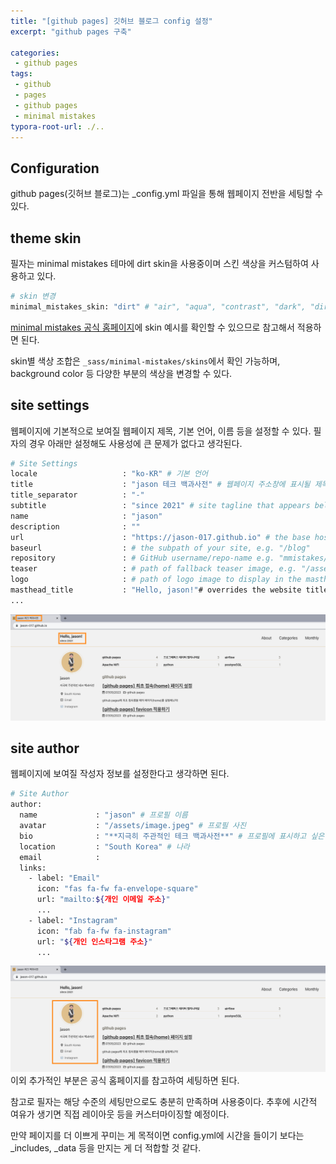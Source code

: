```yaml
---
title: "[github pages] 깃허브 블로그 config 설정"
excerpt: "github pages 구축"

categories:
 - github pages
tags:
 - github
 - pages
 - github pages
 - minimal mistakes
typora-root-url: ./..
---
```

## Configuration
github pages(깃허브 블로그)는 _config.yml 파일을 통해 웹페이지 전반을 세팅할 수 있다.
## theme skin
필자는 minimal mistakes 테마에 dirt skin을 사용중이며 스킨 색상을 커스텀하여 사용하고 있다.
```bash
# skin 변경
minimal_mistakes_skin: "dirt" # "air", "aqua", "contrast", "dark", "dirt", "neon", "mint", "plum", "sunrise"
```

[minimal mistakes 공식 홈페이지](https://mmistakes.github.io/minimal-mistakes/docs/configuration/)에 skin 예시를 확인할 수 있으므로 참고해서 적용하면 된다.

skin별 색상 조합은 `_sass/minimal-mistakes/skins`에서 확인 가능하며, background color 등 다양한 부분의 색상을 변경할 수 있다.
## site settings
웹페이지에 기본적으로 보여질 웹페이지 제목, 기본 언어, 이름 등을 설정할 수 있다. 필자의 경우 아래만 설정해도 사용성에 큰 문제가 없다고 생각된다.
```bash
# Site Settings
locale                   : "ko-KR" # 기본 언어
title                    : "jason 테크 백과사전" # 웹페이지 주소창에 표시될 제목
title_separator          : "-"
subtitle                 : "since 2021" # site tagline that appears below site title in masthead
name                     : "jason"
description              : ""
url                      : "https://jason-017.github.io" # the base hostname & protocol for your site e.g. "https://mmistakes.github.io"
baseurl                  : # the subpath of your site, e.g. "/blog"
repository               : # GitHub username/repo-name e.g. "mmistakes/minimal-mistakes"
teaser                   : # path of fallback teaser image, e.g. "/assets/images/500x300.png"
logo                     : # path of logo image to display in the masthead, e.g. "/assets/images/88x88.png"
masthead_title           : "Hello, jason!"# overrides the website title displayed in the masthead, use " " for no title
...
```

![site settings](/assets/site_auth1.png)
## site author
웹페이지에 보여질 작성자 정보를 설정한다고 생각하면 된다.
```bash
# Site Author
author:
  name             : "jason" # 프로필 이름
  avatar           : "/assets/image.jpeg" # 프로필 사진
  bio              : "**지극히 주관적인 테크 백과사전**" # 프로필에 표시하고 싶은 글
  location         : "South Korea" # 나라
  email            : 
  links:
    - label: "Email"
      icon: "fas fa-fw fa-envelope-square"
      url: "mailto:${개인 이메일 주소}"
	  ...
    - label: "Instagram"
      icon: "fab fa-fw fa-instagram"
      url: "${개인 인스타그램 주소}"
	  ...
```

![auth settings](/assets/site_auth2.png)
이외 추가적인 부분은 공식 홈페이지를 참고하여 세팅하면 된다.

참고로 필자는 해당 수준의 세팅만으로도 충분히 만족하며 사용중이다. 추후에 시간적 여유가 생기면 직접 레이아웃 등을 커스터마이징할 예정이다.

만약 페이지를 더 이쁘게 꾸미는 게 목적이면 config.yml에 시간을 들이기 보다는 _includes, _data 등을 만지는 게 더 적합할 것 같다.